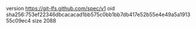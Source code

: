 version https://git-lfs.github.com/spec/v1
oid sha256:753ef22346dbcacacad1bb575c0bb1bb7db417e52b55e4e49a5a191355c09ec4
size 2088

